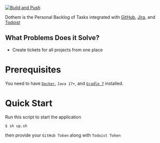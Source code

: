
[![Build and Push](https://github.com/h1alexbel/dothem/actions/workflows/gradle.yml/badge.svg)](https://github.com/h1alexbel/dothem/actions/workflows/gradle.yml)

Dothem is the Personal Backlog of Tasks integrated with [GitHub](https://github.com), [Jira](https://www.atlassian.com/software/jira), and [Todoist](https://todoist.com/app/)

## What Problems Does it Solve?

- Create tickets for all projects from one place

# Prerequisites
You need to have [```Docker```](https://www.docker.com), ```Java 17+```, and [```Gradle 7```](https://docs.gradle.org) installed.

# Quick Start

Run this script to start the application
```shell
$ sh up.sh
```
then provide your ```GitHub Token``` along with ```Todoist Token```